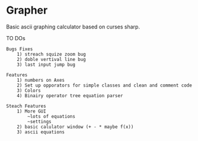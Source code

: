# Grapher

Basic ascii graphing calculator based on curses sharp.

TO DOs

	Bugs Fixes
		1) streach squize zoom bug
		2) doble vertival line bug
		3) last input jump bug

	Features
		1) numbers on Axes
		2) Set up opporators for simple classes and clean and comment code
		3) Colors
		4) Binairy operator tree equation parser

	Steach Features
		1) More GUI
			~lots of equations
			~settings
		2) basic calulator window (+ - * maybe f(x))
		3) ascii equations

